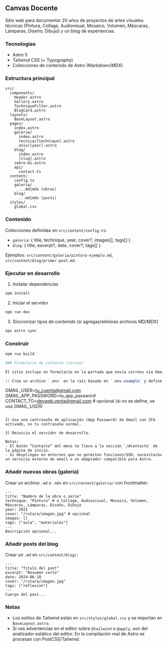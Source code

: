 ## Canvas Docente

Sitio web para documentar 20 años de proyectos de artes visuales: técnicas (Pintura, Collage, Audiovisual, Mosaico, Volumen, Máscaras, Lámparas, Diseño, Dibujo) y un blog de experiencias.

### Tecnologías
- Astro 5
- Tailwind CSS (+ Typography)
- Colecciones de contenido de Astro (Markdown/MDX)

### Estructura principal

```
src/
  components/
    Header.astro
    Gallery.astro
    TechniqueFilter.astro
    BlogCard.astro
  layouts/
    BaseLayout.astro
  pages/
    index.astro
    galeria/
      index.astro
      tecnica/[technique].astro
      anio/[year].astro
    blog/
      index.astro
      [slug].astro
    sobre-mi.astro
    api/
      contact.ts
  content/
    config.ts
    galeria/
      ...md|mdx (obras)
    blog/
      ...md|mdx (posts)
  styles/
    global.css
```

### Contenido
Colecciones definidas en `src/content/config.ts`:
- `galeria`: { title, technique, year, cover?, images[], tags[] }
- `blog`: { title, excerpt?, date, cover?, tags[] }

Ejemplos: `src/content/galeria/pintura-ejemplo.md`, `src/content/blog/primer-post.md`.

### Ejecutar en desarrollo

1) Instalar dependencias
```powershell
npm install
```

2) Iniciar el servidor
```powershell
npm run dev
```

3) Sincronizar tipos de contenido (si agregas/eliminas archivos MD/MDX)
```powershell
npx astro sync
```

### Construir
```powershell
npm run build

### Formulario de contacto (correo)

El sitio incluye un formulario en la portada que envía correos vía Gmail (SMTP) usando un endpoint de Astro (`/api/contact`). Para habilitarlo:

1) Crea un archivo `.env` en la raíz basado en `.env.example` y define:

```
GMAIL_USER=tu_cuenta@gmail.com
GMAIL_APP_PASSWORD=tu_app_password
CONTACT_TO=devweb.venta@gmail.com # opcional (si no se define, se usa GMAIL_USER)
```

2) Usa una contraseña de aplicación (App Password) de Gmail con 2FA activado, no tu contraseña normal.

3) Reinicia el servidor de desarrollo.

Notas:
- El botón “Contacto” del menú te lleva a la sección `/#contacto` de la página de inicio.
- Si despliegas en entornos que no permiten funciones/SSR, necesitarás un servicio externo de email o un adaptador compatible para Astro.
```

### Añadir nuevas obras (galería)
Crear un archivo `.md` o `.mdx` en `src/content/galeria/` con frontmatter:

```
---
title: "Nombre de la obra o serie"
technique: "Pintura" # o Collage, Audiovisual, Mosaico, Volumen, Máscaras, Lámparas, Diseño, Dibujo
year: 2021
cover: "/ruta/a/imagen.jpg" # opcional
images: []
tags: ["aula", "materiales"]
---
Descripción opcional...
```

### Añadir posts del blog
Crear un `.md` en `src/content/blog/`:

```
---
title: "Título del post"
excerpt: "Resumen corto"
date: 2024-06-10
cover: "/ruta/a/imagen.jpg"
tags: ["reflexión"]
---
Cuerpo del post...
```

### Notas
- Los estilos de Tailwind están en `src/styles/global.css` y se importan en `BaseLayout.astro`.
- Si ves advertencias en el editor sobre `@tailwind` o `@apply`, son del analizador estático del editor. En la compilación real de Astro se procesan con PostCSS/Tailwind.
